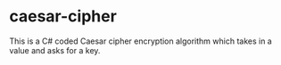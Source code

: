 # caesar-cipher
This is a C# coded Caesar cipher encryption algorithm which takes in a value and asks for a key.
